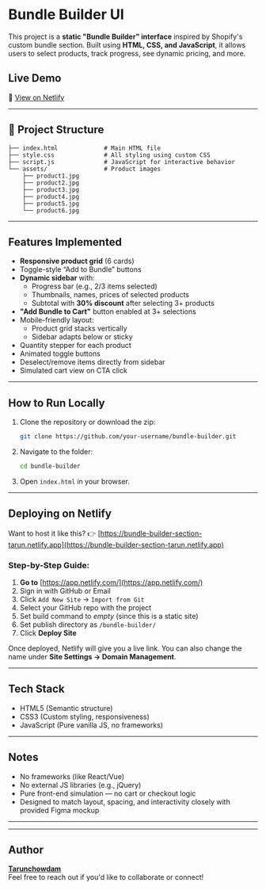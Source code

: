 # Bundle Builder UI

This project is a **static "Bundle Builder" interface** inspired by Shopify's custom bundle section. Built using **HTML, CSS, and JavaScript**, it allows users to select products, track progress, see dynamic pricing, and more.

##  Live Demo

🔗 [View on Netlify](https://bundle-builder-section-tarun.netlify.app/)

---

## 📁 Project Structure

```text
├── index.html             # Main HTML file
├── style.css              # All styling using custom CSS
├── script.js              # JavaScript for interactive behavior
└── assets/                # Product images
    ├── product1.jpg
    ├── product2.jpg
    ├── product3.jpg
    ├── product4.jpg
    ├── product5.jpg
    └── product6.jpg
```
---

##  Features Implemented

- **Responsive product grid** (6 cards)
- Toggle-style “Add to Bundle” buttons
- **Dynamic sidebar** with:
  - Progress bar (e.g., 2/3 items selected)
  - Thumbnails, names, prices of selected products
  - Subtotal with **30% discount** after selecting 3+ products
- **"Add Bundle to Cart"** button enabled at 3+ selections
- Mobile-friendly layout:
  - Product grid stacks vertically
  - Sidebar adapts below or sticky
- Quantity stepper for each product
- Animated toggle buttons
- Deselect/remove items directly from sidebar
- Simulated cart view on CTA click

---

##  How to Run Locally

1. Clone the repository or download the zip:
    ```bash
    git clone https://github.com/your-username/bundle-builder.git
    ```

2. Navigate to the folder:
    ```bash
    cd bundle-builder
    ```

3. Open `index.html` in your browser.

---

##  Deploying on Netlify

Want to host it like this? 👉 [https://bundle-builder-section-tarun.netlify.app](https://bundle-builder-section-tarun.netlify.app)

### Step-by-Step Guide:

1. **Go to** [https://app.netlify.com/](https://app.netlify.com/)
2. Sign in with GitHub or Email
3. Click `Add New Site` → `Import from Git`
4. Select your GitHub repo with the project
5. Set build command to _empty_ (since this is a static site)
6. Set publish directory as `/bundle-builder/`
7. Click **Deploy Site**

Once deployed, Netlify will give you a live link. You can also change the name under **Site Settings → Domain Management**.

---

##  Tech Stack

- HTML5 (Semantic structure)
- CSS3 (Custom styling, responsiveness)
- JavaScript (Pure vanilla JS, no frameworks)

---

##  Notes

- No frameworks (like React/Vue)
- No external JS libraries (e.g., jQuery)
- Pure front-end simulation — no cart or checkout logic
- Designed to match layout, spacing, and interactivity closely with provided Figma mockup

---

---

## Author

**[Tarunchowdam](bundle-builder-section-tarun.netlify.app)**  
Feel free to reach out if you'd like to collaborate or connect!


